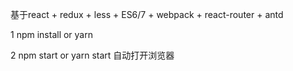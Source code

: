基于react + redux + less + ES6/7 + webpack + react-router + antd

1 npm install or yarn

2 npm start or yarn start 自动打开浏览器

